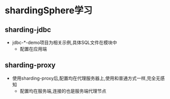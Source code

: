 # shardingSphere学习
## sharding-jdbc
- jdbc-*-demo项目为相关示例,具体SQL文件在模块中
  - 配置在应用端

## sharding-proxy
- 使用sharding-proxy后,配置均在代理服务器上,使用和普通方式一样,完全无感知
  - 配置均在服务端,连接的也是服务端代理节点
